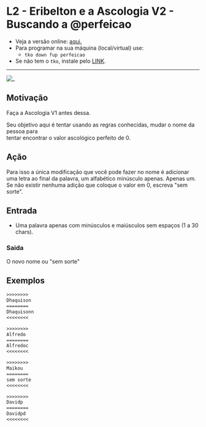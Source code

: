 # L2 - Eribelton e a Ascologia V2 - Buscando a @perfeicao

- Veja a versão online: [aqui.](https://github.com/qxcodefup/arcade/blob/master/base/perfeicao/Readme.md)
- Para programar na sua máquina (local/virtual) use:
  - `tko down fup perfeicao`
- Se não tem o `tko`, instale pelo [LINK](https://github.com/senapk/tko#tko).

---

![_](https://raw.githubusercontent.com/qxcodefup/arcade/master/base/perfeicao/cover.jpg)

## Motivação

Faça a Ascologia V1 antes dessa.

Seu objetivo aqui é tentar usando as regras conhecidas, mudar o nome da pessoa para  
tentar encontrar o valor ascológico perfeito de 0.

## Ação

Para isso a única modificação que você pode fazer no nome é adicionar uma letra ao
final da palavra, um alfabético minúsculo apenas. Apenas um. Se não existir
nenhuma adição que coloque o valor em 0, escreva "sem sorte".

## Entrada

- Uma palavra apenas com minúsculos e maiúsculos sem espaços (1 a 30 chars).

### Saida

O novo nome ou "sem sorte"

## Exemplos

``` txt
>>>>>>>>
Dhaquison
========
Dhaquisonn
<<<<<<<<

>>>>>>>>
Alfredo
========
Alfredoc
<<<<<<<<

>>>>>>>>
Maikou
========
sem sorte
<<<<<<<<

>>>>>>>>
Davidp
========
Davidpd
<<<<<<<<
```
